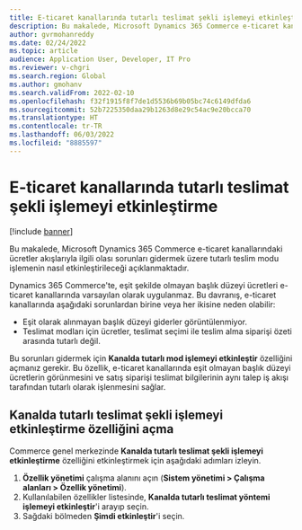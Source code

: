 ```yaml
---
title: E-ticaret kanallarında tutarlı teslimat şekli işlemeyi etkinleştirme
description: Bu makalede, Microsoft Dynamics 365 Commerce e-ticaret kanallarındaki ücretler akışlarıyla ilgili olası sorunları gidermek üzere tutarlı teslim modu işlemenin nasıl etkinleştirileceği açıklanmaktadır.
author: gvrmohanreddy
ms.date: 02/24/2022
ms.topic: article
audience: Application User, Developer, IT Pro
ms.reviewer: v-chgri
ms.search.region: Global
ms.author: gmohanv
ms.search.validFrom: 2022-02-10
ms.openlocfilehash: f32f1915f8f7de1d5536b69b05bc74c6149dfda6
ms.sourcegitcommit: 52b7225350daa29b1263d8e29c54ac9e20bcca70
ms.translationtype: HT
ms.contentlocale: tr-TR
ms.lasthandoff: 06/03/2022
ms.locfileid: "8885597"
---
```

# <a name="enable-consistent-delivery-mode-handling-in-e-commerce-channels"></a>E-ticaret kanallarında tutarlı teslimat şekli işlemeyi etkinleştirme 

[!include [banner](includes/banner.md)]

Bu makalede, Microsoft Dynamics 365 Commerce e-ticaret kanallarındaki ücretler akışlarıyla ilgili olası sorunları gidermek üzere tutarlı teslim modu işlemenin nasıl etkinleştirileceği açıklanmaktadır.

Dynamics 365 Commerce'te, eşit şekilde olmayan başlık düzeyi ücretleri e-ticaret kanallarında varsayılan olarak uygulanmaz. Bu davranış, e-ticaret kanallarında aşağıdaki sorunlardan birine veya her ikisine neden olabilir:

- Eşit olarak alınmayan başlık düzeyi giderler görüntülenmiyor.
- Teslimat modları için ücretler, teslimat seçimi ile teslim alma siparişi özeti arasında tutarlı değil.

Bu sorunları gidermek için **Kanalda tutarlı mod işlemeyi etkinleştir** özelliğini açmanız gerekir. Bu özellik, e-ticaret kanallarında eşit olmayan başlık düzeyi ücretlerin görünmesini ve satış siparişi teslimat bilgilerinin aynı talep iş akışı tarafından tutarlı olarak işlenmesini sağlar.

## <a name="turn-on-the-enable-consistent-delivery-mode-handling-in-channel-feature"></a>Kanalda tutarlı teslimat şekli işlemeyi etkinleştirme özelliğini açma

Commerce genel merkezinde **Kanalda tutarlı teslimat şekli işlemeyi etkinleştirme** özelliğini etkinleştirmek için aşağıdaki adımları izleyin.

1. **Özellik yönetimi** çalışma alanını açın (**Sistem yönetimi \> Çalışma alanları \> Özellik yönetimi**).
1. Kullanılabilen özellikler listesinde, **Kanalda tutarlı teslimat yöntemi işlemeyi etkinleştir**'i arayıp seçin.
1. Sağdaki bölmeden **Şimdi etkinleştir**'i seçin.
